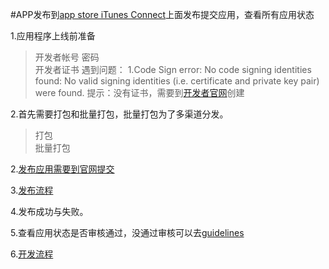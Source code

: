 
#APP发布到[app store iTunes Connect](https://itunesconnect.apple.com)上面发布提交应用，查看所有应用状态  

1.应用程序上线前准备  
> 开发者帐号 密码  
> 开发者证书
 遇到问题：
 1.Code Sign error: No code signing identities found: No valid signing identities (i.e. certificate and private key pair) were found.
 提示：没有证书，需要到[开发者官网](https://developer.apple.com/account)创建

2.首先需要打包和批量打包，批量打包为了多渠道分发。   
> 打包  
> 批量打包

2.[发布应用需要到官网提交](https://www.pgyer.com/doc/view/build_ipa)  

3.[发布流程](http://jingyan.baidu.com/article/5553fa82c861ac65a2393485.html)    

4.发布成功与失败。  

5.查看应用状态是否审核通过，没通过审核可以去[guidelines](https://developer.apple.com/app-store/review/guidelines/)  

6.[开发流程](https://github.com/leecade/ios-dev-flow)
